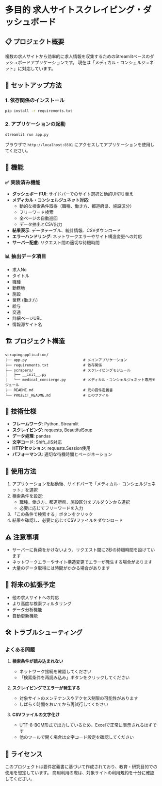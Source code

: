 # 多目的 求人サイトスクレイピング・ダッシュボード

## 📋 プロジェクト概要

複数の求人サイトから効率的に求人情報を収集するためのStreamlitベースのダッシュボードアプリケーションです。
現在は「メディカル・コンシェルジュネット」に対応しています。

## 🚀 セットアップ方法

### 1. 依存関係のインストール

```bash
pip install -r requirements.txt
```

### 2. アプリケーションの起動

```bash
streamlit run app.py
```

ブラウザで `http://localhost:8501` にアクセスしてアプリケーションを使用してください。

## 🎯 機能

### ✅ 実装済み機能

- **ダッシュボードUI**: サイドバーでのサイト選択と動的UI切り替え
- **メディカル・コンシェルジュネット対応**:
  - 動的な検索条件取得（職種、働き方、都道府県、施設区分）
  - フリーワード検索
  - 全ページの自動巡回
  - データ抽出とCSV出力
- **結果表示**: データテーブル、統計情報、CSVダウンロード
- **エラーハンドリング**: ネットワークエラーやサイト構造変更への対応
- **サーバー配慮**: リクエスト間の適切な待機時間

### 📊 抽出データ項目

- 求人No
- タイトル
- 職種
- 勤務地
- 施設
- 業務 (働き方)
- 給与
- 交通
- 詳細ページURL
- 情報源サイト名

## 🏗️ プロジェクト構造

```
scrapingapplication/
├── app.py                          # メインアプリケーション
├── requirements.txt                # 依存関係
├── scrapers/                       # スクレイピングモジュール
│   ├── __init__.py
│   └── medical_concierge.py        # メディカル・コンシェルジュネット専用モジュール
├── README.md                       # 元の要件定義書
└── PROJECT_README.md               # このファイル
```

## 🔧 技術仕様

- **フレームワーク**: Python, Streamlit
- **スクレイピング**: requests, BeautifulSoup
- **データ処理**: pandas
- **文字コード**: Shift_JIS対応
- **HTTPセッション**: requests.Session使用
- **パフォーマンス**: 適切な待機時間とページネーション

## 📝 使用方法

1. アプリケーションを起動後、サイドバーで「メディカル・コンシェルジュネット」を選択
2. 検索条件を設定:
   - 職種、働き方、都道府県、施設区分をプルダウンから選択
   - 必要に応じてフリーワードを入力
3. 「この条件で検索する」ボタンをクリック
4. 結果を確認し、必要に応じてCSVファイルをダウンロード

## ⚠️ 注意事項

- サーバーに負荷をかけないよう、リクエスト間に2秒の待機時間を設けています
- ネットワークエラーやサイト構造変更でエラーが発生する場合があります
- 大量のデータ取得には時間がかかる場合があります

## 🔮 将来の拡張予定

- 他の求人サイトへの対応
- より高度な検索フィルタリング
- データ分析機能
- 自動更新機能

## 🛠️ トラブルシューティング

### よくある問題

1. **検索条件が読み込まれない**
   - ネットワーク接続を確認してください
   - 「検索条件を再読み込み」ボタンをクリックしてください

2. **スクレイピングでエラーが発生する**
   - 対象サイトのメンテナンスやアクセス制限の可能性があります
   - しばらく時間をおいてから再試行してください

3. **CSVファイルの文字化け**
   - UTF-8-BOM形式で出力しているため、Excelで正常に表示されるはずです
   - 他のツールで開く場合は文字コード設定を確認してください

## 📄 ライセンス

このプロジェクトは要件定義書に基づいて作成されており、教育・研究目的での使用を想定しています。
商用利用の際は、対象サイトの利用規約を十分に確認してください。 